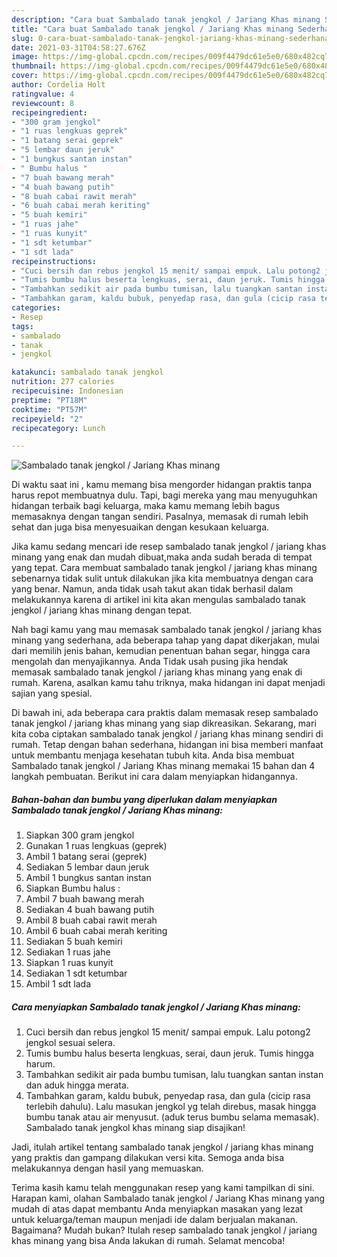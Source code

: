 ```yaml
---
description: "Cara buat Sambalado tanak jengkol / Jariang Khas minang Sederhana dan Mudah Dibuat"
title: "Cara buat Sambalado tanak jengkol / Jariang Khas minang Sederhana dan Mudah Dibuat"
slug: 0-cara-buat-sambalado-tanak-jengkol-jariang-khas-minang-sederhana-dan-mudah-dibuat
date: 2021-03-31T04:58:27.676Z
image: https://img-global.cpcdn.com/recipes/009f4479dc61e5e0/680x482cq70/sambalado-tanak-jengkol-jariang-khas-minang-foto-resep-utama.jpg
thumbnail: https://img-global.cpcdn.com/recipes/009f4479dc61e5e0/680x482cq70/sambalado-tanak-jengkol-jariang-khas-minang-foto-resep-utama.jpg
cover: https://img-global.cpcdn.com/recipes/009f4479dc61e5e0/680x482cq70/sambalado-tanak-jengkol-jariang-khas-minang-foto-resep-utama.jpg
author: Cordelia Holt
ratingvalue: 4
reviewcount: 8
recipeingredient:
- "300 gram jengkol"
- "1 ruas lengkuas geprek"
- "1 batang serai geprek"
- "5 lembar daun jeruk"
- "1 bungkus santan instan"
- " Bumbu halus "
- "7 buah bawang merah"
- "4 buah bawang putih"
- "8 buah cabai rawit merah"
- "6 buah cabai merah keriting"
- "5 buah kemiri"
- "1 ruas jahe"
- "1 ruas kunyit"
- "1 sdt ketumbar"
- "1 sdt lada"
recipeinstructions:
- "Cuci bersih dan rebus jengkol 15 menit/ sampai empuk. Lalu potong2 jengkol sesuai selera."
- "Tumis bumbu halus beserta lengkuas, serai, daun jeruk. Tumis hingga harum."
- "Tambahkan sedikit air pada bumbu tumisan, lalu tuangkan santan instan dan aduk hingga merata."
- "Tambahkan garam, kaldu bubuk, penyedap rasa, dan gula (cicip rasa terlebih dahulu). Lalu masukan jengkol yg telah direbus, masak hingga bumbu tanak atau air menyusut. (aduk terus bumbu selama memasak). Sambalado tanak jengkol khas minang siap disajikan!"
categories:
- Resep
tags:
- sambalado
- tanak
- jengkol

katakunci: sambalado tanak jengkol 
nutrition: 277 calories
recipecuisine: Indonesian
preptime: "PT18M"
cooktime: "PT57M"
recipeyield: "2"
recipecategory: Lunch

---
```



![Sambalado tanak jengkol / Jariang Khas minang](https://img-global.cpcdn.com/recipes/009f4479dc61e5e0/680x482cq70/sambalado-tanak-jengkol-jariang-khas-minang-foto-resep-utama.jpg)

Di waktu  saat ini , kamu memang bisa mengorder hidangan praktis tanpa harus repot membuatnya dulu. Tapi, bagi mereka yang mau menyuguhkan hidangan terbaik bagi keluarga, maka kamu memang lebih bagus memasaknya dengan tangan sendiri. Pasalnya, memasak di rumah lebih sehat dan juga bisa menyesuaikan dengan kesukaan keluarga.

Jika kamu sedang mencari ide resep sambalado tanak jengkol / jariang khas minang yang enak dan mudah dibuat,maka anda sudah berada di tempat yang tepat. Cara membuat sambalado tanak jengkol / jariang khas minang  sebenarnya tidak sulit untuk dilakukan jika kita membuatnya dengan cara yang benar. Namun, anda tidak usah takut akan tidak berhasil dalam melakukannya 
karena di artikel ini kita akan mengulas sambalado tanak jengkol / jariang khas minang dengan tepat.  



Nah bagi kamu yang mau memasak sambalado tanak jengkol / jariang khas minang yang sederhana, ada beberapa tahap yang dapat dikerjakan, mulai dari memilih jenis bahan, kemudian penentuan bahan segar, hingga cara mengolah dan menyajikannya. Anda Tidak usah pusing jika hendak memasak sambalado tanak jengkol / jariang khas minang yang enak di rumah. Karena, asalkan kamu  tahu triknya, maka hidangan ini dapat menjadi sajian yang spesial.

Di bawah ini, ada beberapa cara praktis  dalam memasak resep sambalado tanak jengkol / jariang khas minang yang siap dikreasikan. Sekarang, mari kita coba ciptakan sambalado tanak jengkol / jariang khas minang sendiri di rumah. Tetap dengan bahan sederhana, hidangan ini bisa memberi manfaat untuk membantu menjaga kesehatan tubuh kita. Anda bisa membuat Sambalado tanak jengkol / Jariang Khas minang memakai 15 bahan dan 4 langkah pembuatan. Berikut ini cara dalam menyiapkan hidangannya.

<!--inarticleads1-->

##### Bahan-bahan dan bumbu yang diperlukan dalam menyiapkan Sambalado tanak jengkol / Jariang Khas minang:

1. Siapkan 300 gram jengkol
1. Gunakan 1 ruas lengkuas (geprek)
1. Ambil 1 batang serai (geprek)
1. Sediakan 5 lembar daun jeruk
1. Ambil 1 bungkus santan instan
1. Siapkan  Bumbu halus :
1. Ambil 7 buah bawang merah
1. Sediakan 4 buah bawang putih
1. Ambil 8 buah cabai rawit merah
1. Ambil 6 buah cabai merah keriting
1. Sediakan 5 buah kemiri
1. Sediakan 1 ruas jahe
1. Siapkan 1 ruas kunyit
1. Sediakan 1 sdt ketumbar
1. Ambil 1 sdt lada




<!--inarticleads2-->

##### Cara menyiapkan Sambalado tanak jengkol / Jariang Khas minang:

1. Cuci bersih dan rebus jengkol 15 menit/ sampai empuk. Lalu potong2 jengkol sesuai selera.
1. Tumis bumbu halus beserta lengkuas, serai, daun jeruk. Tumis hingga harum.
1. Tambahkan sedikit air pada bumbu tumisan, lalu tuangkan santan instan dan aduk hingga merata.
1. Tambahkan garam, kaldu bubuk, penyedap rasa, dan gula (cicip rasa terlebih dahulu). Lalu masukan jengkol yg telah direbus, masak hingga bumbu tanak atau air menyusut. (aduk terus bumbu selama memasak). Sambalado tanak jengkol khas minang siap disajikan!




Jadi, itulah artikel tentang  sambalado tanak jengkol / jariang khas minang  yang praktis dan gampang dilakukan versi kita. Semoga anda bisa melakukannya dengan hasil yang memuaskan. 

Terima kasih kamu telah menggunakan resep yang kami tampilkan di sini. Harapan kami, olahan  Sambalado tanak jengkol / Jariang Khas minang yang mudah di atas dapat membantu Anda menyiapkan masakan yang lezat untuk keluarga/teman maupun menjadi ide dalam berjualan makanan. Bagaimana? Mudah bukan? Itulah resep sambalado tanak jengkol / jariang khas minang yang bisa Anda lakukan di rumah. Selamat mencoba!

